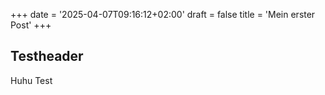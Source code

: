 +++
date = '2025-04-07T09:16:12+02:00'
draft = false
title = 'Mein erster Post'
+++

## Testheader

Huhu Test
